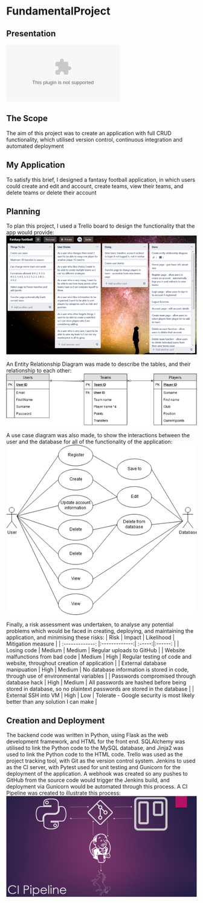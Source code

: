# FundamentalProject
## Presentation
![Presentation](https://github.com/devops-cohort/vieran/blob/test/Documentation/Fantasy_Football_Presentation.pptx)

## The Scope
The aim of this project was to create an application with full CRUD functionality, which utilised version control, continuous integration and automated deployment

## My Application
To satisfy this brief, I designed a fantasy football application, in which users could create and edit and account, create teams, view their teams, and delete teams or delete their account

## Planning
To plan this project, I used a Trello board to design the functionality that the app would provide:
![Trello board](https://github.com/devops-cohort/vieran/blob/test/Documentation/Trello_board.png)

An Entity Relationship Diagram was made to describe the tables, and their relationship to each other:
![ERD](https://github.com/devops-cohort/vieran/blob/test/Documentation/ERD.png)

A use case diagram was also made, to show the interactions between the user and the database for all of the functionality of the application:
![Use case diagram](https://github.com/devops-cohort/vieran/blob/test/Documentation/Use_case.png)

Finally, a risk assessment was undertaken, to analyse any potential problems which would be faced in creating, deploying, and maintaining the application, and minimising these risks:
| Risk      | Impact         | Likelihood  | Mitigation measure |
| :-------------: |:-------------:| :-----:|:------: |
| Losing code     | Medium | Medium | Regular uploads to GitHub |
| Website malfunctions from bad code     | Medium | High | Regular testing of code and website, throughout creation of application |
| External database manipuation    | High | Medium | No database information is stored in code, through use of environmental variables |
| Passwords compromised through database hack    | High | Medium | All passwords are hashed before being stored in database, so no plaintext passwords are stored in the database |
| External SSH into VM     | High | Low | Tolerate - Google security is most likely better than any solution I can make |

## Creation and Deployment
The backend code was written in Python, using Flask as the web development framework, and HTML for the front end. SQLAlchemy was utilised to link the Python code to the MySQL database, and Jinja2 was used to link the Python code to the HTML code. Trello was used as the project tracking tool, with Git as the version control system. Jenkins to used as the CI server, with Pytest used for unit testing and Gunicorn for the deployment of the application. A webhook was created so any pushes to GitHub from the source code would trigger the Jenkins build, and deployment via Gunicorn would be automated through this process. A CI Pipeline was created to illustrate this process:
![CI Pipeline](https://github.com/devops-cohort/vieran/blob/test/Documentation/CI_Pipeline.png)
